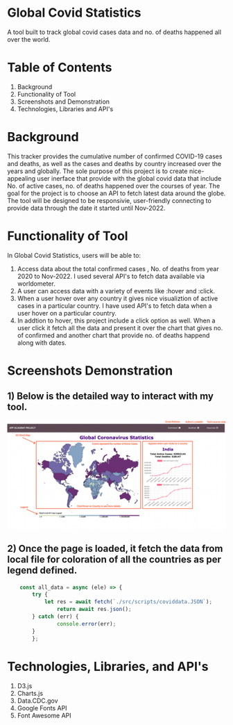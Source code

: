 # Global Covid Statistics


A tool built to track global covid cases data and no. of deaths happened all over the world. 


# Table of Contents

1. Background
2. Functionality of Tool
3. Screenshots and Demonstration
4. Technologies, Libraries and API's

# Background

 This tracker provides the cumulative number of confirmed COVID-19 cases and deaths, as well as the cases and deaths by country increased over the years  and globally. The sole purpose of this project is to create nice-appealing user inerface that provide with the global covid data that include No. of active cases, no. of deaths happened over the courses of year. The goal for the project is to choose an API to fetch latest data around the globe. The tool will be designed to be responsivie, user-friendly connecting to provide data through the date it started until Nov-2022. 

 # Functionality of Tool

  In Global Covid Statistics, users will be able to:
 
 1. Access data about the total confirmed cases , No. of deaths from year 2020 to  Nov-2022. I used several API's to fetch data available via worldometer.
 2. A user can access data with a variety of events like :hover and :click.
 3. When a user hover over any country it gives nice visualiztion of active cases in a particular country. I have used API's to fetch data when a user hover on a particular country.
 4. In addtion to hover, this project include a click option as well. When a user click it fetch all the data and present it over the chart that gives no.  of confirmed and another chart that provide no. of deaths happend along with dates.

 # Screenshots Demonstration

 ## 1) Below is the detailed way to interact with my tool.

![Getting Started](diagram.png)

## 2)  Once the page is loaded, it fetch the data from local file for coloration of all the countries as per legend defined.

``` javascript
    const all_data = async (ele) => {
        try {
            let res = await fetch(`./src/scripts/coviddata.JSON`);
                return await res.json();
        } catch (err) {
                console.error(err);
        }
        };
```


# Technologies, Libraries, and API's


1) D3.js
2) Charts.js
3) Data.CDC.gov
4) Google Fonts API
5) Font Awesome API